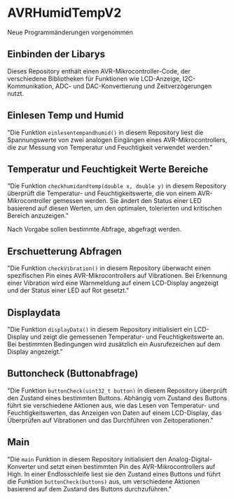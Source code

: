 # AVRHumidTempV2

Neue Programmänderungen vorgenommen 

## Einbinden der Libarys

Dieses Repository enthält einen AVR-Mikrocontroller-Code, der verschiedene Bibliotheken für Funktionen wie LCD-Anzeige, I2C-Kommunikation, ADC- und DAC-Konvertierung und Zeitverzögerungen nutzt.

## Einlesen Temp und Humid

"Die Funktion `einlesentempandhumid()` in diesem Repository liest die Spannungswerte von zwei analogen Eingängen eines AVR-Mikrocontrollers, die zur Messung von Temperatur und Feuchtigkeit verwendet werden."

## Temperatur und Feuchtigkeit Werte Bereiche

"Die Funktion `checkhumidandtemp(double x, double y)` in diesem Repository überprüft die Temperatur- und Feuchtigkeitswerte, die von einem AVR-Mikrocontroller gemessen werden. Sie ändert den Status einer LED basierend auf diesen Werten, um den optimalen, tolerierten und kritischen Bereich anzuzeigen."

Nach Vorgabe sollen bestimmte Abfrage, abgefragt werden.

## Erschuetterung Abfragen 

"Die Funktion `checkVibration()` in diesem Repository überwacht einen spezifischen Pin eines AVR-Mikrocontrollers auf Vibrationen. Bei Erkennung einer Vibration wird eine Warnmeldung auf einem LCD-Display angezeigt und der Status einer LED auf Rot gesetzt."

## Displaydata 

"Die Funktion `displayData()` in diesem Repository initialisiert ein LCD-Display und zeigt die gemessenen Temperatur- und Feuchtigkeitswerte an. Bei bestimmten Bedingungen wird zusätzlich ein Ausrufezeichen auf dem Display angezeigt."

## Buttoncheck (Buttonabfrage)

"Die Funktion `buttonCheck(uint32_t button)` in diesem Repository überprüft den Zustand eines bestimmten Buttons. Abhängig vom Zustand des Buttons führt sie verschiedene Aktionen aus, wie das Lesen von Temperatur- und Feuchtigkeitswerten, das Anzeigen von Daten auf einem LCD-Display, das Überprüfen auf Vibrationen und das Durchführen von Zeitoperationen."

## Main 

"Die `main` Funktion in diesem Repository initialisiert den Analog-Digital-Konverter und setzt einen bestimmten Pin des AVR-Mikrocontrollers auf High. In einer Endlosschleife liest sie den Zustand eines Buttons und führt die Funktion `buttonCheck(buttons)` aus, um verschiedene Aktionen basierend auf dem Zustand des Buttons durchzuführen."
